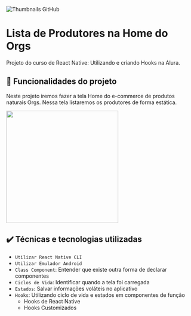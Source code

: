 ![Thumbnails GitHub](https://user-images.githubusercontent.com/9091491/131161965-2c17a8ae-b7c2-49d4-b072-f636cb989a18.png)

# Lista de Produtores na Home do Orgs

Projeto do curso de React Native: Utilizando e criando Hooks na Alura.

## 🔨 Funcionalidades do projeto

Neste projeto iremos fazer a tela Home do e-commerce de produtos naturais Orgs. Nessa tela listaremos os produtores de forma estática.

<img src="https://user-images.githubusercontent.com/9091491/131163034-18cc72ba-8405-4676-a755-a6280d505fd1.gif" width="300" />

## ✔️ Técnicas e tecnologias utilizadas

- `Utilizar React Native CLI`
- `Utilizar Emulador Android`
- `Class Component`: Entender que existe outra forma de declarar componentes
- `Ciclos de Vida`: Identificar quando a tela foi carregada
- `Estados`: Salvar informações voláteis no aplicativo
- `Hooks`: Utilizando ciclo de vida e estados em componentes de função
  - Hooks de React Native
  - Hooks Customizados
